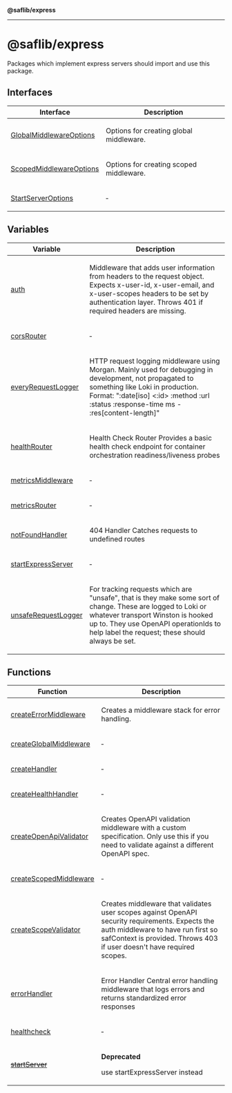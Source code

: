 **@saflib/express**

***

# @saflib/express

Packages which implement express servers should import and use this package.

## Interfaces

<table>
<thead>
<tr>
<th>Interface</th>
<th>Description</th>
</tr>
</thead>
<tbody>
<tr>
<td>

[GlobalMiddlewareOptions](interfaces/GlobalMiddlewareOptions.md)

</td>
<td>

Options for creating global middleware.

</td>
</tr>
<tr>
<td>

[ScopedMiddlewareOptions](interfaces/ScopedMiddlewareOptions.md)

</td>
<td>

Options for creating scoped middleware.

</td>
</tr>
<tr>
<td>

[StartServerOptions](interfaces/StartServerOptions.md)

</td>
<td>

&hyphen;

</td>
</tr>
</tbody>
</table>

## Variables

<table>
<thead>
<tr>
<th>Variable</th>
<th>Description</th>
</tr>
</thead>
<tbody>
<tr>
<td>

[auth](variables/auth.md)

</td>
<td>

Middleware that adds user information from headers to the request object.
Expects x-user-id, x-user-email, and x-user-scopes headers to be set by authentication layer.
Throws 401 if required headers are missing.

</td>
</tr>
<tr>
<td>

[corsRouter](variables/corsRouter.md)

</td>
<td>

&hyphen;

</td>
</tr>
<tr>
<td>

[everyRequestLogger](variables/everyRequestLogger.md)

</td>
<td>

HTTP request logging middleware using Morgan.
Mainly used for debugging in development, not propagated to something like Loki in production.
Format: ":date[iso] <:id> :method :url :status :response-time ms - :res[content-length]"

</td>
</tr>
<tr>
<td>

[healthRouter](variables/healthRouter.md)

</td>
<td>

Health Check Router
Provides a basic health check endpoint for container orchestration
readiness/liveness probes

</td>
</tr>
<tr>
<td>

[metricsMiddleware](variables/metricsMiddleware.md)

</td>
<td>

&hyphen;

</td>
</tr>
<tr>
<td>

[metricsRouter](variables/metricsRouter.md)

</td>
<td>

&hyphen;

</td>
</tr>
<tr>
<td>

[notFoundHandler](variables/notFoundHandler.md)

</td>
<td>

404 Handler
Catches requests to undefined routes

</td>
</tr>
<tr>
<td>

[startExpressServer](variables/startExpressServer.md)

</td>
<td>

&hyphen;

</td>
</tr>
<tr>
<td>

[unsafeRequestLogger](variables/unsafeRequestLogger.md)

</td>
<td>

For tracking requests which are "unsafe", that is they make some sort of change.
These are logged to Loki or whatever transport Winston is hooked up to.
They use OpenAPI operationIds to help label the request; these should always be set.

</td>
</tr>
</tbody>
</table>

## Functions

<table>
<thead>
<tr>
<th>Function</th>
<th>Description</th>
</tr>
</thead>
<tbody>
<tr>
<td>

[createErrorMiddleware](functions/createErrorMiddleware.md)

</td>
<td>

Creates a middleware stack for error handling.

</td>
</tr>
<tr>
<td>

[createGlobalMiddleware](functions/createGlobalMiddleware.md)

</td>
<td>

&hyphen;

</td>
</tr>
<tr>
<td>

[createHandler](functions/createHandler.md)

</td>
<td>

&hyphen;

</td>
</tr>
<tr>
<td>

[createHealthHandler](functions/createHealthHandler.md)

</td>
<td>

&hyphen;

</td>
</tr>
<tr>
<td>

[createOpenApiValidator](functions/createOpenApiValidator.md)

</td>
<td>

Creates OpenAPI validation middleware with a custom specification.
Only use this if you need to validate against a different OpenAPI spec.

</td>
</tr>
<tr>
<td>

[createScopedMiddleware](functions/createScopedMiddleware.md)

</td>
<td>

&hyphen;

</td>
</tr>
<tr>
<td>

[createScopeValidator](functions/createScopeValidator.md)

</td>
<td>

Creates middleware that validates user scopes against OpenAPI security requirements.
Expects the auth middleware to have run first so safContext is provided.
Throws 403 if user doesn't have required scopes.

</td>
</tr>
<tr>
<td>

[errorHandler](functions/errorHandler.md)

</td>
<td>

Error Handler
Central error handling middleware that logs errors and returns standardized error responses

</td>
</tr>
<tr>
<td>

[healthcheck](functions/healthcheck.md)

</td>
<td>

&hyphen;

</td>
</tr>
<tr>
<td>

[~~startServer~~](functions/startServer.md)

</td>
<td>

**Deprecated**

use startExpressServer instead

</td>
</tr>
</tbody>
</table>
